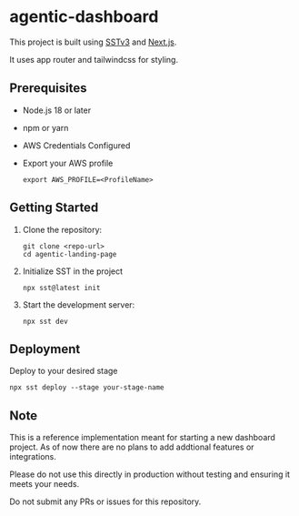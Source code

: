 # agentic-dashboard

This project is built using [SSTv3](https://sst.dev/) and [Next.js](https://nextjs.org/).

It uses app router and tailwindcss for styling. 

## Prerequisites

- Node.js 18 or later
- npm or yarn
- AWS Credentials Configured
- Export your AWS profile 

    ```
    export AWS_PROFILE=<ProfileName>
    ```

## Getting Started

1. Clone the repository:
   ```
   git clone <repo-url>
   cd agentic-landing-page
   ```

2. Initialize SST in the project
   ```
   npx sst@latest init
   ```

3. Start the development server:
   ```
   npx sst dev
   ```

## Deployment

Deploy to your desired stage

```
npx sst deploy --stage your-stage-name
```

## Note
This is a reference implementation meant for starting a new dashboard project. As of now there are no plans to add addtional features or integrations.

Please do not use this directly in production without testing and ensuring it meets your needs. 

Do not submit any PRs or issues for this repository. 
